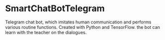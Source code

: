 # SmartChatBotTelegram
Telegram chat bot, which imitates human communication and performs various routine functions. Created with Python and TensorFlow. the bot can learn with the teacher on the dialogues.
